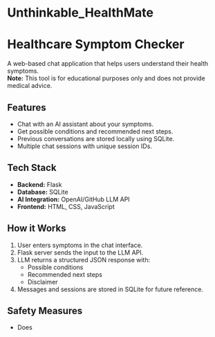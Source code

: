 # Unthinkable_HealthMate

# Healthcare Symptom Checker

A web-based chat application that helps users understand their health symptoms.  
**Note:** This tool is for educational purposes only and does not provide medical advice.

## Features
- Chat with an AI assistant about your symptoms.
- Get possible conditions and recommended next steps.
- Previous conversations are stored locally using SQLite.
- Multiple chat sessions with unique session IDs.

## Tech Stack
- **Backend:** Flask
- **Database:** SQLite
- **AI Integration:** OpenAI/GitHub LLM API
- **Frontend:** HTML, CSS, JavaScript

## How it Works
1. User enters symptoms in the chat interface.
2. Flask server sends the input to the LLM API.
3. LLM returns a structured JSON response with:
   - Possible conditions
   - Recommended next steps
   - Disclaimer
4. Messages and sessions are stored in SQLite for future reference.

## Safety Measures
- Does
